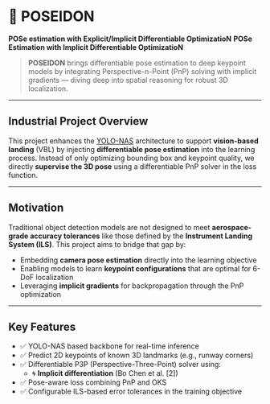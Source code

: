 # 🌊 POSEIDON  
**POSe estimation with Explicit/Implicit Differentiable OptimizatioN**
**POSe Estimation with Implicit Differentiable OptimizatioN**

> **POSEIDON** brings differentiable pose estimation to deep keypoint models by integrating Perspective-n-Point (PnP) solving with implicit gradients — diving deep into spatial reasoning for robust 3D localization.

---

## Industrial Project Overview

This project enhances the [YOLO-NAS](https://github.com/Deci-AI/super-gradients) architecture to support **vision-based landing** (VBL) by injecting **differentiable pose estimation** into the learning process. Instead of only optimizing bounding box and keypoint quality, we directly **supervise the 3D pose** using a differentiable PnP solver in the loss function.

---

## Motivation

Traditional object detection models are not designed to meet **aerospace-grade accuracy tolerances** like those defined by the **Instrument Landing System (ILS)**. This project aims to bridge that gap by:

- Embedding **camera pose estimation** directly into the learning objective  
- Enabling models to learn **keypoint configurations** that are optimal for 6-DoF localization  
- Leveraging **implicit gradients** for backpropagation through the PnP optimization  

---

## Key Features

- ✅ YOLO-NAS based backbone for real-time inference  
- ✅ Predict 2D keypoints of known 3D landmarks (e.g., runway corners)  
- ✅ Differentiable P3P (Perspective-Three-Point) solver using:  
  - 🌀 **Implicit differentiation** (Bo Chen et al. [2])  
- ✅ Pose-aware loss combining PnP and OKS  
- ✅ Configurable ILS-based error tolerances in the training objective 
